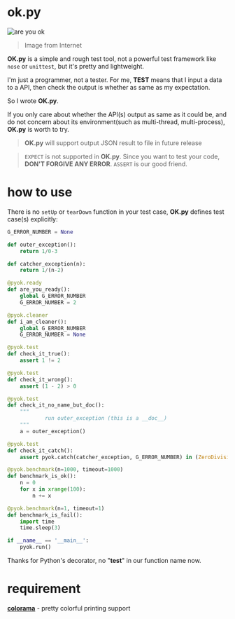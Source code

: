 # ok.py

![are you ok](http://static01.hket.com/res/v3/image/content/595000/597695/68318509gw1ernv3wtm2jj20g40a4jsh_1024.jpg)

> Image from Internet

**OK.py** is a simple and rough test tool, not a powerful test framework like `nose` or `unittest`, but it's pretty and lightweight.

I'm just a programmer, not a tester. For me, **TEST** means that I input a data to a API, then check the output is whether as same as my expectation.

So I wrote **OK.py**.

If you only care about whether the API(s) output as same as it could be, and do not concern about its environment(such as multi-thread, multi-process), **OK.py** is worth to try.

> **OK.py** will support output JSON result to file in future release

> `EXPECT` is not supported in **OK.py**. Since you want to test your code,  **DON'T FORGIVE ANY ERROR**. `ASSERT` is our good friend.

# how to use

There is no `setUp` or `tearDown` function in your test case, **OK.py** defines test case(s) explicitly:

```python
G_ERROR_NUMBER = None

def outer_exception():
    return 1/0-3

def catcher_exception(n):
    return 1/(n-2)

@pyok.ready
def are_you_ready():
    global G_ERROR_NUMBER
    G_ERROR_NUMBER = 2

@pyok.cleaner
def i_am_cleaner():
    global G_ERROR_NUMBER
    G_ERROR_NUMBER = None

@pyok.test
def check_it_true():
    assert 1 != 2

@pyok.test
def check_it_wrong():
    assert (1 - 2) > 0

@pyok.test
def check_it_no_name_but_doc():
    """
            run outer_exception (this is a __doc__)
    """
    a = outer_exception()

@pyok.test
def check_it_catch():
    assert pyok.catch(catcher_exception, G_ERROR_NUMBER) in (ZeroDivisionError,)

@pyok.benchmark(n=1000, timeout=1000)
def benchmark_is_ok():
    n = 0
    for x in xrange(100):
        n += x

@pyok.benchmark(n=1, timeout=1)
def benchmark_is_fail():
    import time
    time.sleep(3)

if __name__ == '__main__':
    pyok.run()

```

Thanks for Python's decorator, no "**test**" in our function name now.


# requirement

**[colorama](https://pypi.python.org/pypi/colorama)** - pretty colorful printing support
